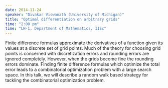 ```yaml
---
date: 2014-11-24
speaker: "Divakar Viswanath (University of Michigan)"
title: "Optimal differentiation on arbitrary grids"
time: "2:00 pm" 
time: "LH-1, Department of Mathematics, IISc"
---
```

Finite difference formulas approximate the derivatives of a
function given its values at a discrete set of grid points. Much of the
theory for choosing grid points is concerned with discretization errors
and rounding errors are ignored completely. However, when the grids become
fine the rounding errors dominate. Finding finite difference formulas
which optimize the total error leads to a combinatorial optimization
problem
with a large search space. In this talk, we will describe a random walk
based strategy for tackling the combinatorial optimization problem.
